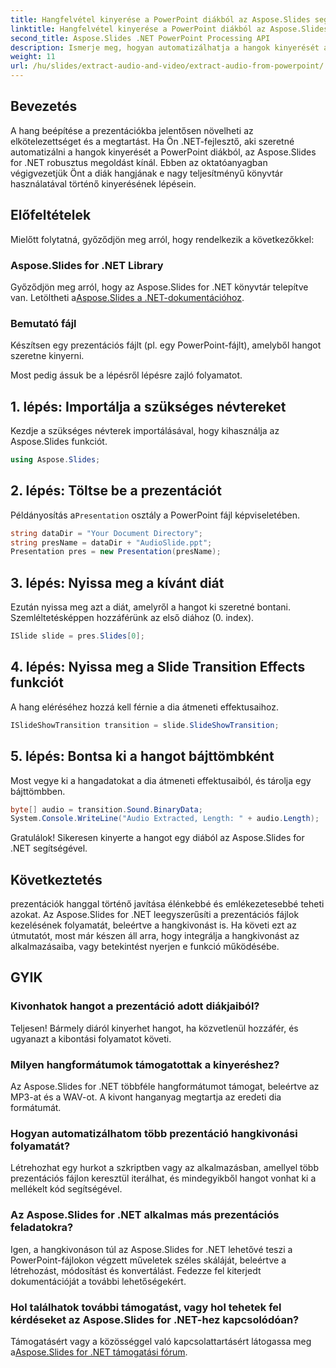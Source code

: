 ```yaml
---
title: Hangfelvétel kinyerése a PowerPoint diákból az Aspose.Slides segítségével
linktitle: Hangfelvétel kinyerése a PowerPoint diákból az Aspose.Slides segítségével
second_title: Aspose.Slides .NET PowerPoint Processing API
description: Ismerje meg, hogyan automatizálhatja a hangok kinyerését a PowerPoint-prezentációkból az Aspose.Slides for .NET segítségével. Ez a lépésenkénti oktatóanyag végigvezeti a fejlesztőket a hozzáférés folyamatán.
weight: 11
url: /hu/slides/extract-audio-and-video/extract-audio-from-powerpoint/
---
```

## Bevezetés

A hang beépítése a prezentációkba jelentősen növelheti az elkötelezettséget és a megtartást. Ha Ön .NET-fejlesztő, aki szeretné automatizálni a hangok kinyerését a PowerPoint diákból, az Aspose.Slides for .NET robusztus megoldást kínál. Ebben az oktatóanyagban végigvezetjük Önt a diák hangjának e nagy teljesítményű könyvtár használatával történő kinyerésének lépésein.

## Előfeltételek

Mielőtt folytatná, győződjön meg arról, hogy rendelkezik a következőkkel:

### Aspose.Slides for .NET Library
Győződjön meg arról, hogy az Aspose.Slides for .NET könyvtár telepítve van. Letöltheti a[Aspose.Slides a .NET-dokumentációhoz](https://reference.aspose.com/slides/net/).

### Bemutató fájl
Készítsen egy prezentációs fájlt (pl. egy PowerPoint-fájlt), amelyből hangot szeretne kinyerni.

Most pedig ássuk be a lépésről lépésre zajló folyamatot.

## 1. lépés: Importálja a szükséges névtereket

Kezdje a szükséges névterek importálásával, hogy kihasználja az Aspose.Slides funkciót.

```csharp
using Aspose.Slides;
```

## 2. lépés: Töltse be a prezentációt

 Példányosítás a`Presentation` osztály a PowerPoint fájl képviseletében.

```csharp
string dataDir = "Your Document Directory";
string presName = dataDir + "AudioSlide.ppt";
Presentation pres = new Presentation(presName);
```

## 3. lépés: Nyissa meg a kívánt diát

Ezután nyissa meg azt a diát, amelyről a hangot ki szeretné bontani. Szemléltetésképpen hozzáférünk az első diához (0. index).

```csharp
ISlide slide = pres.Slides[0];
```

## 4. lépés: Nyissa meg a Slide Transition Effects funkciót

A hang eléréséhez hozzá kell férnie a dia átmeneti effektusaihoz.

```csharp
ISlideShowTransition transition = slide.SlideShowTransition;
```

## 5. lépés: Bontsa ki a hangot bájttömbként

Most vegye ki a hangadatokat a dia átmeneti effektusaiból, és tárolja egy bájttömbben.

```csharp
byte[] audio = transition.Sound.BinaryData;
System.Console.WriteLine("Audio Extracted, Length: " + audio.Length);
```

Gratulálok! Sikeresen kinyerte a hangot egy diából az Aspose.Slides for .NET segítségével.

## Következtetés

prezentációk hanggal történő javítása élénkebbé és emlékezetesebbé teheti azokat. Az Aspose.Slides for .NET leegyszerűsíti a prezentációs fájlok kezelésének folyamatát, beleértve a hangkivonást is. Ha követi ezt az útmutatót, most már készen áll arra, hogy integrálja a hangkivonást az alkalmazásaiba, vagy betekintést nyerjen e funkció működésébe.

## GYIK

### Kivonhatok hangot a prezentáció adott diákjaiból?
Teljesen! Bármely diáról kinyerhet hangot, ha közvetlenül hozzáfér, és ugyanazt a kibontási folyamatot követi.

### Milyen hangformátumok támogatottak a kinyeréshez?
Az Aspose.Slides for .NET többféle hangformátumot támogat, beleértve az MP3-at és a WAV-ot. A kivont hanganyag megtartja az eredeti dia formátumát.

### Hogyan automatizálhatom több prezentáció hangkivonási folyamatát?
Létrehozhat egy hurkot a szkriptben vagy az alkalmazásban, amellyel több prezentációs fájlon keresztül iterálhat, és mindegyikből hangot vonhat ki a mellékelt kód segítségével.

### Az Aspose.Slides for .NET alkalmas más prezentációs feladatokra?
Igen, a hangkivonáson túl az Aspose.Slides for .NET lehetővé teszi a PowerPoint-fájlokon végzett műveletek széles skáláját, beleértve a létrehozást, módosítást és konvertálást. Fedezze fel kiterjedt dokumentációját a további lehetőségekért.

### Hol találhatok további támogatást, vagy hol tehetek fel kérdéseket az Aspose.Slides for .NET-hez kapcsolódóan?
 Támogatásért vagy a közösséggel való kapcsolattartásért látogassa meg a[Aspose.Slides for .NET támogatási fórum](https://forum.aspose.com/).